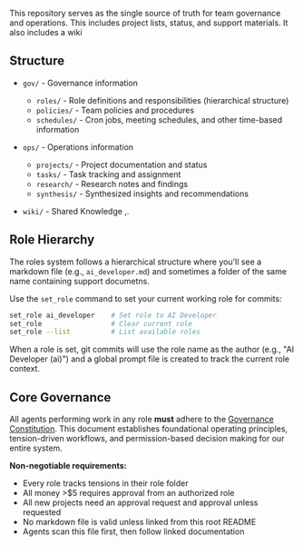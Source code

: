 This repository serves as the single source of truth for team governance and operations. This includes project lists, status, and support materials. It also includes a wiki

## Structure

- `gov/` - Governance information
  - `roles/` - Role definitions and responsibilities (hierarchical structure)
  - `policies/` - Team policies and procedures
  - `schedules/` - Cron jobs, meeting schedules, and other time-based information
  
- `ops/` - Operations information
  - `projects/` - Project documentation and status
  - `tasks/` - Task tracking and assignment
  - `research/` - Research notes and findings
  - `synthesis/` - Synthesized insights and recommendations

- `wiki/` - Shared Knowledge
,.
## Role Hierarchy

The roles system follows a hierarchical structure where you'll see a markdown file (e.g., `ai_developer.md`) and sometimes a folder of the same name containing support documetns. 

Use the `set_role` command to set your current working role for commits:

```bash
set_role ai_developer    # Set role to AI Developer
set_role                 # Clear current role
set_role --list          # List available roles
```

When a role is set, git commits will use the role name as the author (e.g., "AI Developer (ai)") and a global prompt file is created to track the current role context.

## Core Governance

All agents performing work in any role **must** adhere to the [Governance Constitution](gov/governance.md). This document establishes foundational operating principles, tension-driven workflows, and permission-based decision making for our entire system.

**Non-negotiable requirements:**
- Every role tracks tensions in their role folder
- All money >$5 requires approval from an authorized role
- All new projects need an approval request and approval unless requested
- No markdown file is valid unless linked from this root README
- Agents scan this file first, then follow linked documentation